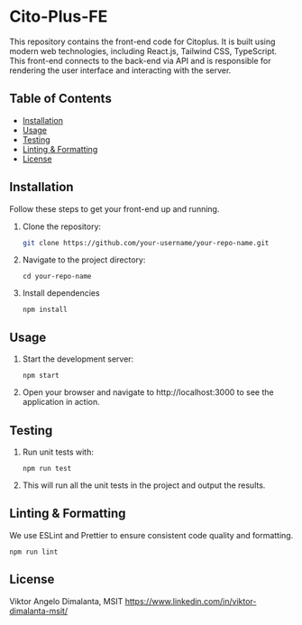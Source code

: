 # Cito-Plus-FE

This repository contains the front-end code for Citoplus. It is built using modern web technologies, including React.js, Tailwind CSS, TypeScript. This front-end connects to the back-end via API and is responsible for rendering the user interface and interacting with the server.

## Table of Contents

- [Installation](#installation)
- [Usage](#usage)
- [Testing](#testing)
- [Linting & Formatting](#linting--formatting)
- [License](#license)

## Installation

Follow these steps to get your front-end up and running.

1. Clone the repository:

   ```bash
   git clone https://github.com/your-username/your-repo-name.git
   ```

2. Navigate to the project directory:

   ```
   cd your-repo-name
   ```

3. Install dependencies

   ```
   npm install
   ```
   
## Usage

1. Start the development server:

   ```
   npm start
   ```

2. Open your browser and navigate to http://localhost:3000 to see the application in action.


## Testing

1. Run unit tests with:

   ```
   npm run test
   ```

2. This will run all the unit tests in the project and output the results.

## Linting & Formatting

We use ESLint and Prettier to ensure consistent code quality and formatting.

   ```
   npm run lint
   ```

## License

Viktor Angelo Dimalanta, MSIT
https://www.linkedin.com/in/viktor-dimalanta-msit/













